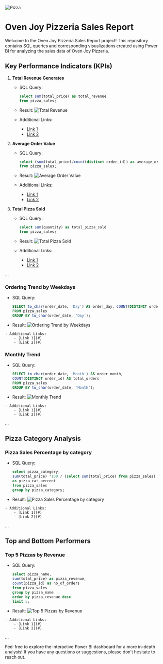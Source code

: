 ![Pizza](https://github.com/Shaishta-Anjum/Pizza-Sales-Report/blob/main/icons/pizza%20cropped.jpg?raw=true)
# Oven Joy Pizzeria Sales Report

Welcome to the Oven Joy Pizzeria Sales Report project! This repository contains SQL queries and corresponding visualizations created using Power BI for analyzing the sales data of Oven Joy Pizzeria.

## Key Performance Indicators (KPIs)

1. **Total Revenue Generates**
    - SQL Query:
      ```sql
      select sum(total_price) as total_revenue
      from pizza_sales;
      ```
    - Result:
      ![Total Revenue](https://prod-files-secure.s3.us-west-2.amazonaws.com/13b702bf-6e3f-4936-9dd9-66111d4fb14c/f2976346-3d39-477c-aedf-1699b39a071a/Untitled.png)

    - Additional Links:
        - [Link 1](#)
        - [Link 2](#)

2. **Average Order Value**
    - SQL Query:
      ```sql
      select (sum(total_price)/count(distinct order_id)) as average_order_value
      from pizza_sales;
      ```
    - Result:
      ![Average Order Value](https://prod-files-secure.s3.us-west-2.amazonaws.com/13b702bf-6e3f-4936-9dd9-66111d4fb14c/cfc7fa5a-387a-4978-ada3-7db886eaa74b/Untitled.png)

    - Additional Links:
        - [Link 1](#)
        - [Link 2](#)

3. **Total Pizza Sold**
    - SQL Query:
      ```sql
      select sum(quantity) as total_pizza_sold
      from pizza_sales;
      ```
    - Result:
      ![Total Pizza Sold](https://prod-files-secure.s3.us-west-2.amazonaws.com/13b702bf-6e3f-4936-9dd9-66111d4fb14c/a74571da-7aba-499d-a9f3-360bb858284f/Untitled.png)

    - Additional Links:
        - [Link 1](#)
        - [Link 2](#)

...

### Ordering Trend by Weekdays
   - SQL Query:
     ```sql
     SELECT to_char(order_date, 'Day') AS order_day, COUNT(DISTINCT order_id) AS total_orders
     FROM pizza_sales
     GROUP BY to_char(order_date, 'Day');
     ```
   - Result:
     ![Ordering Trend by Weekdays](https://prod-files-secure.s3.us-west-2.amazonaws.com/13b702bf-6e3f-4936-9dd9-66111d4fb14c/059cdee4-7bba-450a-b1be-a02959aa6806/Untitled.png)

    - Additional Links:
        - [Link 1](#)
        - [Link 2](#)

### Monthly Trend
   - SQL Query:
     ```sql
     SELECT to_char(order_date, 'Month') AS order_month,
     COUNT(DISTINCT order_id) AS total_orders
     FROM pizza_sales
     GROUP BY to_char(order_date, 'Month');
     ```
   - Result:
     ![Monthly Trend](https://prod-files-secure.s3.us-west-2.amazonaws.com/13b702bf-6e3f-4936-9dd9-66111d4fb14c/1e70dd80-88e8-4522-982e-0bcf64e3e288/Untitled.png)

    - Additional Links:
        - [Link 1](#)
        - [Link 2](#)

...

## Pizza Category Analysis

### Pizza Sales Percentage by category
   - SQL Query:
     ```sql
     select pizza_category,
     sum(total_price) *100 / (select sum(total_price) from pizza_sales)
     as pizza_cat_percent
     from pizza_sales
     group by pizza_category;
     ```
   - Result:
     ![Pizza Sales Percentage by category](https://prod-files-secure.s3.us-west-2.amazonaws.com/13b702bf-6e3f-4936-9dd9-66111d4fb14c/92552a44-a823-451e-b959-93836c12abda/Untitled.png)

    - Additional Links:
        - [Link 1](#)
        - [Link 2](#)

...

## Top and Bottom Performers

### Top 5 Pizzas by Revenue
   - SQL Query:
     ```sql
     select pizza_name,
     sum(total_price) as pizza_revenue,
     count(pizza_id) as no_of_orders
     from pizza_sales
     group by pizza_name
     order by pizza_revenue desc
     limit 5;
     ```
   - Result:
     ![Top 5 Pizzas by Revenue](https://prod-files-secure.s3.us-west-2.amazonaws.com/13b702bf-6e3f-4936-9dd9-66111d4fb14c/b22c490e-dd86-4f64-9e4b-0fc9f85dbdbc/Untitled.png)

    - Additional Links:
        - [Link 1](#)
        - [Link 2](#)

...

Feel free to explore the interactive Power BI dashboard for a more in-depth analysis! If you have any questions or suggestions, please don't hesitate to reach out.
